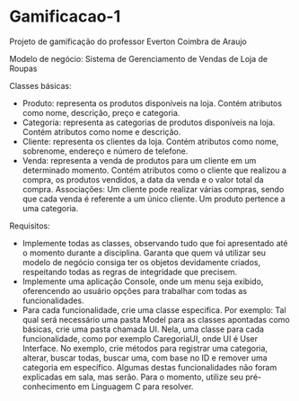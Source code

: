 # Gamificacao-1
Projeto de gamificação do professor Everton Coimbra de Araujo

Modelo de negócio: Sistema de Gerenciamento de Vendas de Loja de Roupas

Classes básicas:

- Produto: representa os produtos disponíveis na loja. Contém atributos como nome, descrição, preço e categoria.
- Categoria: representa as categorias de produtos disponíveis na loja. Contém atributos como nome e descrição.
- Cliente: representa os clientes da loja. Contém atributos como nome, sobrenome, endereço e número de telefone.
- Venda: representa a venda de produtos para um cliente em um determinado momento. Contém atributos como o cliente que realizou a compra, os produtos vendidos, a data da venda e o valor total da compra. Associações: Um cliente pode realizar várias compras, sendo que cada venda é referente a um único cliente. Um produto pertence a uma categoria.

Requisitos:

- Implemente todas as classes, observando tudo que foi apresentado até o momento durante a disciplina. Garanta que quem vá utilizar seu modelo de negócio consiga ter os objetos devidamente criados, respeitando todas as regras de integridade que precisem.
- Implemente uma aplicação Console, onde um menu seja exibido, oferencendo ao usuário opções para trabalhar com todas as funcionalidades. 
- Para cada funcionalidade, crie uma classe especifica. Por exemplo: Tal qual será necessário uma pasta Model para as classes apontadas como básicas, crie uma pasta chamada UI. Nela, uma classe para cada funcionalidade, como por exemplo CaregoriaUI, onde UI é User Interface. No exemplo, crie métodos para registrar uma categoria, alterar, buscar todas, buscar uma, com base no ID e remover uma categoria em específico. Algumas destas funcionalidades não foram explicadas em sala, mas serão. Para o momento, utilize seu pré-conhecimento em Linguagem C para resolver.
